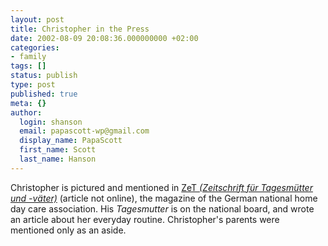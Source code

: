 ```yaml
---
layout: post
title: Christopher in the Press
date: 2002-08-09 20:08:36.000000000 +02:00
categories:
- family
tags: []
status: publish
type: post
published: true
meta: {}
author:
  login: shanson
  email: papascott-wp@gmail.com
  display_name: PapaScott
  first_name: Scott
  last_name: Hanson
---
```

<p>Christopher is pictured and mentioned in <a href="http://www.tagesmuetter-bundesverband.de/webdateien/ind/indlit.html">ZeT <i>(Zeitschrift für Tagesmütter und -väter)</i></a> (article not online), the magazine of the German national home day care  association. His <i>Tagesmutter</i> is on the national board, and wrote an article about her everyday routine. Christopher's parents were mentioned only as an aside.</p>
